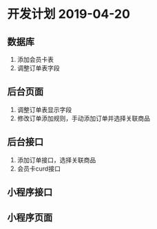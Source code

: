 # 开发计划 2019-04-20

## 数据库

1. 添加会员卡表
2. 调整订单表字段

## 后台页面

1. 调整订单表显示字段
2. 修改订单添加规则，手动添加订单并选择关联商品

## 后台接口
1. 添加订单接口，选择关联商品
2. 会员卡curd接口

## 小程序接口

## 小程序页面